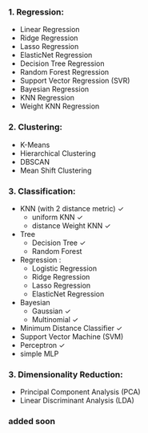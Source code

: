 ### 1. Regression:
- Linear Regression 
- Ridge Regression 
- Lasso Regression 
- ElasticNet Regression 
- Decision Tree Regression
- Random Forest Regression
- Support Vector Regression (SVR)
- Bayesian Regression  
- KNN Regression 
- Weight KNN Regression 

### 2. Clustering:
- K-Means
- Hierarchical Clustering
- DBSCAN
- Mean Shift Clustering

### 3. Classification:

- KNN (with 2 distance metric) ✓
    - uniform KNN ✓
    - distance Weight KNN ✓
- Tree 
    - Decision Tree ✓
    - Random Forest 
- Regression : 
    - Logistic Regression 
    - Ridge Regression 
    - Lasso Regression 
    - ElasticNet Regression 
- Bayesian 
    - Gaussian ✓
    - Multinomial ✓
- Minimum Distance Classifier ✓
- Support Vector Machine (SVM)
- Perceptron ✓
- simple MLP

### 3. Dimensionality Reduction:
- Principal Component Analysis (PCA)
- Linear Discriminant Analysis (LDA)



### added soon
